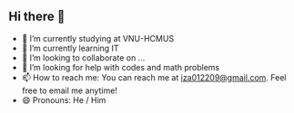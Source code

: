 ## Hi there 👋
- 🔭 I’m currently studying at VNU-HCMUS
- 🌱 I’m currently learning IT
- 👯 I’m looking to collaborate on ...
- 🤔 I’m looking for help with codes and math problems
- 📫 How to reach me: You can reach me at iza012209@gmail.com. Feel free to email me anytime!
- 😄 Pronouns: He / Him
